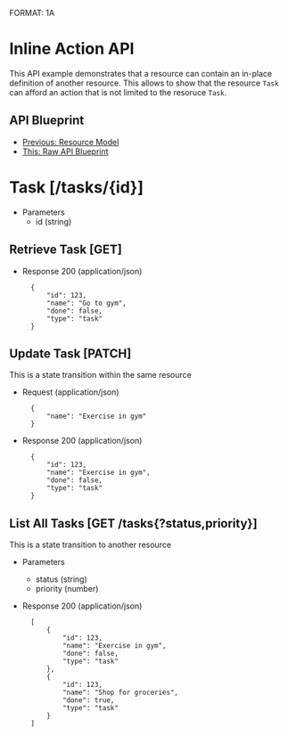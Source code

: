 FORMAT: 1A

# Inline Action API
This API example demonstrates that a resource can contain an in-place definition of another resource. This allows to show that the resource `Task` can afford an action that is not limited to the resoruce `Task`.

## API Blueprint
+ [Previous: Resource Model](11.%20Resource%20Model.md)
+ [This: Raw API Blueprint](https://raw.github.com/apiaryio/api-blueprint/master/examples/11.%20Inline%20Action.md)

# Task [/tasks/{id}]

+ Parameters
    + id (string)

## Retrieve Task [GET]

+ Response 200 (application/json)

        {
            "id": 123,
            "name": "Go to gym",
            "done": false,
            "type": "task"
        }

## Update Task [PATCH]
This is a state transition within the same resource

+ Request (application/json)

        {
            "name": "Exercise in gym"
        }

+ Response 200 (application/json)

        {
            "id": 123,
            "name": "Exercise in gym",
            "done": false,
            "type": "task"
        }

## List All Tasks [GET /tasks{?status,priority}]
This is a state transition to another resource

+ Parameters
    + status (string)
    + priority (number)

+ Response 200 (application/json)

        [
            {
                "id": 123,
                "name": "Exercise in gym",
                "done": false,
                "type": "task"
            },
            {
                "id": 123,
                "name": "Shop for groceries",
                "done": true,
                "type": "task"
            }
        ]
